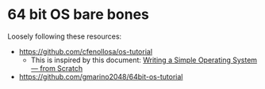 # 64 bit OS bare bones

Loosely following these resources:
- <https://github.com/cfenollosa/os-tutorial>
  - This is inspired by this document: [Writing a Simple Operating System — from Scratch](https://www.cs.bham.ac.uk/~exr/lectures/opsys/10_11/lectures/os-dev.pdf)
- <https://github.com/gmarino2048/64bit-os-tutorial>
